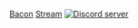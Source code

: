 [Bacon](My-Social-Stuff/Stuff/Name.png)
[Stream](http://beam.pro/Bacon_Space)
<a href="https://discord.me/Bacon_Space"><img src="https://discordapp.com/api/guilds/95608213499555840/widget.png?style=banner2" alt="Discord server"></a>
